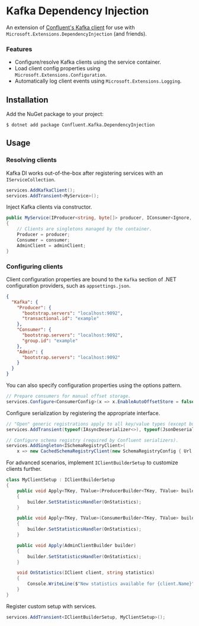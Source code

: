 # Kafka Dependency Injection
An extension of [Confluent's Kafka client](https://github.com/confluentinc/confluent-kafka-dotnet) for use with `Microsoft.Extensions.DependencyInjection` (and friends).

### Features
* Configure/resolve Kafka clients using the service container.
* Load client config properties using `Microsoft.Extensions.Configuration`.
* Automatically log client events using `Microsoft.Extensions.Logging`.

## Installation

Add the NuGet package to your project:

    $ dotnet add package Confluent.Kafka.DependencyInjection

## Usage

### Resolving clients

Kafka DI works out-of-the-box after registering services with an `IServiceCollection`.

```c#
services.AddKafkaClient();
services.AddTransient<MyService>();
```

Inject Kafka clients via constructor.

```c#
public MyService(IProducer<string, byte[]> producer, IConsumer<Ignore, MyType> consumer, IAdminClient adminClient)
{
    // Clients are singletons managed by the container.
    Producer = producer;
    Consumer = consumer;
    AdminClient = adminClient;
}
```

### Configuring clients

Client configuration properties are bound to the `Kafka` section of .NET configuration providers, such as `appsettings.json`.

```json
{
  "Kafka": {
    "Producer": {
      "bootstrap.servers": "localhost:9092",
      "transactional.id": "example"
    },
    "Consumer": {
      "bootstrap.servers": "localhost:9092",
      "group.id": "example"
    },
    "Admin": {
      "bootstrap.servers": "localhost:9092"
    }
  }
}
```

You can also specify configuration properties using the options pattern.

```c#
// Prepare consumers for manual offset storage.
services.Configure<ConsumerConfig>(x => x.EnableAutoOffsetStore = false);
```

Configure serialization by registering the appropriate interface.

```c#
// "Open" generic registrations apply to all key/value types (except built-in types).
services.AddTransient(typeof(IAsyncDeserializer<>), typeof(JsonDeserializer<>));

// Configure schema registry (required by Confluent serializers).
services.AddSingleton<ISchemaRegistryClient>(
    x => new CachedSchemaRegistryClient(new SchemaRegistryConfig { Url = "localhost:8081" }));
```

For advanced scenarios, implement `IClientBuilderSetup` to customize clients further.

```c#
class MyClientSetup : IClientBuilderSetup
{
    public void Apply<TKey, TValue>(ProducerBuilder<TKey, TValue> builder)
    {
        builder.SetStatisticsHandler(OnStatistics);
    }

    public void Apply<TKey, TValue>(ConsumerBuilder<TKey, TValue> builder)
    {
        builder.SetStatisticsHandler(OnStatistics);
    }

    public void Apply(AdminClientBuilder builder)
    {
        builder.SetStatisticsHandler(OnStatistics);
    }

    void OnStatistics(IClient client, string statistics)
    {
        Console.WriteLine($"New statistics available for {client.Name}");
    }
}
```

Register custom setup with services.

```c#
services.AddTransient<IClientBuilderSetup, MyClientSetup>();
```
